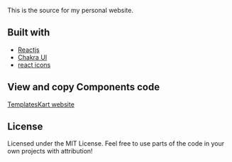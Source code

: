 This is the source for my personal website.

## Built with

- [Reactjs](https://reactjs.org/)
- [Chakra UI](https://chakra-ui.com)
- [react icons](https://react-icons.github.io/react-icons/)

## View and copy Components code

[TemplatesKart website](https://templateskart.com/projects/portfolio2)

## License

Licensed under the MIT License. Feel free to use parts of the code in your own projects with attribution!
